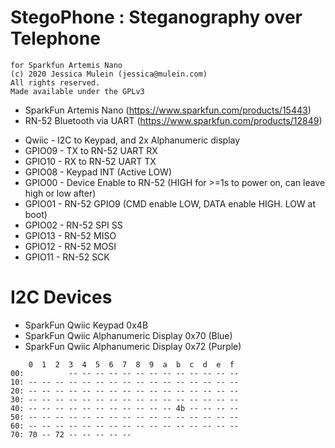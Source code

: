 
# StegoPhone : Steganography over Telephone
```
for Sparkfun Artemis Nano
(c) 2020 Jessica Mulein (jessica@mulein.com)
All rights reserved.
Made available under the GPLv3
```

- SparkFun Artemis Nano (https://www.sparkfun.com/products/15443)
- RN-52 Bluetooth via UART (https://www.sparkfun.com/products/12849)

* Qwiic - I2C to Keypad, and 2x Alphanumeric display
* GPIO09 - TX to RN-52 UART RX
* GPIO10 - RX to RN-52 UART TX
* GPIO08 - Keypad INT (Active LOW)
* GPIO00 - Device Enable to RN-52 (HIGH for >=1s to power on, can leave high or low after)
* GPIO01 - RN-52 GPIO9 (CMD enable LOW, DATA enable HIGH. LOW at boot)
* GPIO02 - RN-52 SPI SS
* GPIO13 - RN-52 MISO
* GPIO12 - RN-52 MOSI
* GPIO11 - RN-52 SCK

# I2C Devices

* SparkFun Qwiic Keypad 0x4B
* SparkFun Qwiic Alphanumeric Display 0x70 (Blue)
* SparkFun Qwiic Alphanumeric Display 0x72 (Purple)

```
    0  1  2  3  4  5  6  7  8  9  a  b  c  d  e  f
00:          -- -- -- -- -- -- -- -- -- -- -- -- --
10: -- -- -- -- -- -- -- -- -- -- -- -- -- -- -- --
20: -- -- -- -- -- -- -- -- -- -- -- -- -- -- -- --
30: -- -- -- -- -- -- -- -- -- -- -- -- -- -- -- --
40: -- -- -- -- -- -- -- -- -- -- -- 4b -- -- -- --
50: -- -- -- -- -- -- -- -- -- -- -- -- -- -- -- --
60: -- -- -- -- -- -- -- -- -- -- -- -- -- -- -- --
70: 70 -- 72 -- -- -- -- --
```
